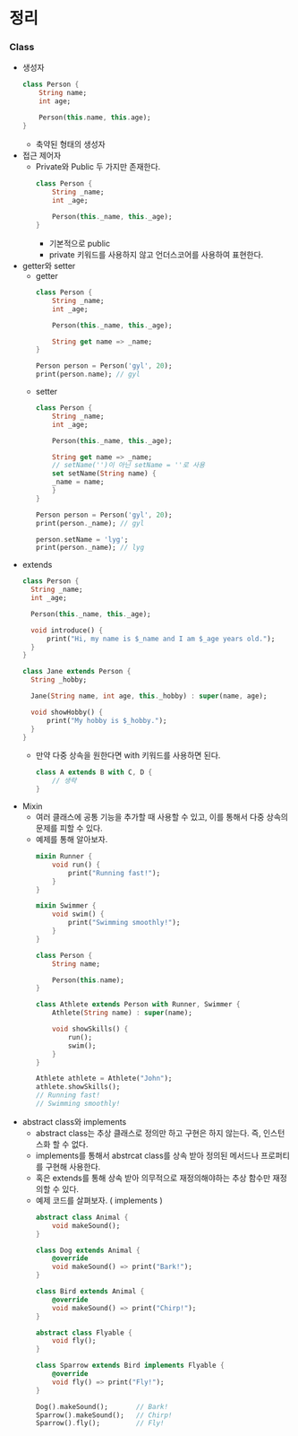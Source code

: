 # 정리
### Class
* 생성자
    ```dart
    class Person {
        String name;
        int age;

        Person(this.name, this.age);
    }
    ```
    * 축약된 형태의 생성자
* 접근 제어자
  * Private와 Public 두 가지만 존재한다.
    ```dart
    class Person {
        String _name;
        int _age;
        
        Person(this._name, this._age);
    }
    ```
    * 기본적으로 public
    * private 키워드를 사용하지 않고 언더스코어를 사용하여 표현한다.
* getter와 setter
  * getter
    ```dart
    class Person {
        String _name;
        int _age;

        Person(this._name, this._age);

        String get name => _name;
    }

    Person person = Person('gyl', 20);
    print(person.name); // gyl
    ```
  * setter
    ```dart
    class Person {
        String _name;
        int _age;

        Person(this._name, this._age);

        String get name => _name;
        // setName('')이 아닌 setName = ''로 사용
        set setName(String name) {
        _name = name;
        }
    }

    Person person = Person('gyl', 20);
    print(person._name); // gyl

    person.setName = 'lyg';
    print(person._name); // lyg
    ```
* extends
  ```dart
  class Person {
    String _name;
    int _age;

    Person(this._name, this._age);

    void introduce() {
        print("Hi, my name is $_name and I am $_age years old.");
    }
  }

  class Jane extends Person {
    String _hobby;

    Jane(String name, int age, this._hobby) : super(name, age);

    void showHobby() {
        print("My hobby is $_hobby.");
    }
  }
  ```
  * 만약 다중 상속을 원한다면 with 키워드를 사용하면 된다.
    ```dart
    class A extends B with C, D {
        // 생략
    }
    ```
* Mixin
  * 여러 클래스에 공통 기능을 추가할 때 사용할 수 있고, 이를 통해서 다중 상속의 문제를 피할 수 있다.
  * 예제를 통해 알아보자.
    ```dart
    mixin Runner {
        void run() {
            print("Running fast!");
        }
    }

    mixin Swimmer {
        void swim() {
            print("Swimming smoothly!");
        }
    }

    class Person {
        String name;

        Person(this.name);
    }

    class Athlete extends Person with Runner, Swimmer {
        Athlete(String name) : super(name);

        void showSkills() {
            run();
            swim();
        }
    }

    Athlete athlete = Athlete("John");
    athlete.showSkills();   
    // Running fast!
    // Swimming smoothly!
    ```
* abstract class와 implements
  * abstract class는 추상 클래스로 정의만 하고 구현은 하지 않는다. 즉, 인스턴스화 할 수 없다.
  * implements를 통해서 abstrcat class를 상속 받아 정의된 메서드나 프로퍼티를 구현해 사용한다.
  * 혹은 extends를 통해 상속 받아 의무적으로 재정의해야하는 추상 함수만 재정의할 수 있다.
  * 예제 코드를 살펴보자. ( implements )
    ```dart
    abstract class Animal {
        void makeSound();
    }

    class Dog extends Animal {
        @override
        void makeSound() => print("Bark!");
    }

    class Bird extends Animal {
        @override
        void makeSound() => print("Chirp!");
    }

    abstract class Flyable {
        void fly();
    }

    class Sparrow extends Bird implements Flyable {
        @override
        void fly() => print("Fly!");
    }

    Dog().makeSound();       // Bark!
    Sparrow().makeSound();   // Chirp!
    Sparrow().fly();         // Fly!
    ```